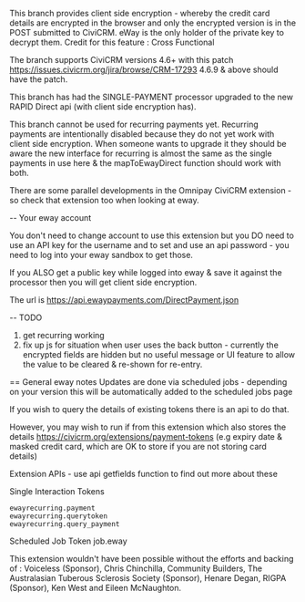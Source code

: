 
This branch provides client side encryption - whereby the credit card details are encrypted in the browser and only the
encrypted version is in the POST submitted to CiviCRM. eWay is the only holder of the private key to decrypt them.
Credit for this feature : Cross Functional

The branch supports CiviCRM versions 4.6+ with this patch https://issues.civicrm.org/jira/browse/CRM-17293
4.6.9 & above should have the patch.

This branch has had the SINGLE-PAYMENT processor upgraded to the new RAPID Direct api (with client side encryption has).

This branch cannot be used for recurring payments yet. Recurring payments are intentionally disabled because they do not yet
work with client side encryption. When someone wants to upgrade it they should be aware the new interface for
recurring is almost the same as the single payments in use here & the  mapToEwayDirect function should work with both.

There are some parallel developments in the Omnipay CiviCRM extension -so check that extension too when looking at eway.

-- Your eway account

You don't need to change account to use this extension but you DO need to use an API key for the username and to set
and use an api password - you need to log into your eway sandbox to get those.

If you ALSO get a public key while logged into eway & save it against the processor then you will get client side encryption.

The url is https://api.ewaypayments.com/DirectPayment.json

-- TODO
1) get recurring working
2) fix up js for situation when user uses the back button - currently the encrypted fields are hidden but no useful message
or UI feature to allow the value to be cleared & re-shown for re-entry.

== General eway notes
Updates are done via scheduled jobs - depending on your version this will be automatically added to the scheduled jobs page

If you wish to query the details of existing tokens there is an api to do that.

However, you may wish to run if from this extension which also stores the details https://civicrm.org/extensions/payment-tokens
(e.g expiry date & masked credit card, which are OK to store if you are not storing card details)

Extension APIs - use api getfields function to find out more about these

  Single Interaction Tokens

    ewayrecurring.payment
    ewayrecurring.querytoken
    ewayrecurring.query_payment

  Scheduled Job Token
    job.eway



This extension wouldn't have been possible without the efforts and backing of : Voiceless (Sponsor), Chris Chinchilla,
Community Builders, The Australasian Tuberous Sclerosis Society (Sponsor), Henare Degan, RIGPA (Sponsor),
Ken West and Eileen McNaughton.

